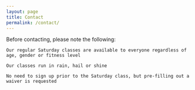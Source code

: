 ```yaml
---
layout: page
title: Contact
permalink: /contact/
---
```


Before contacting, please note the following:

    Our regular Saturday classes are available to everyone regardless of age, gender or fitness level

    Our classes run in rain, hail or shine

    No need to sign up prior to the Saturday class, but pre-filling out a waiver is requested
